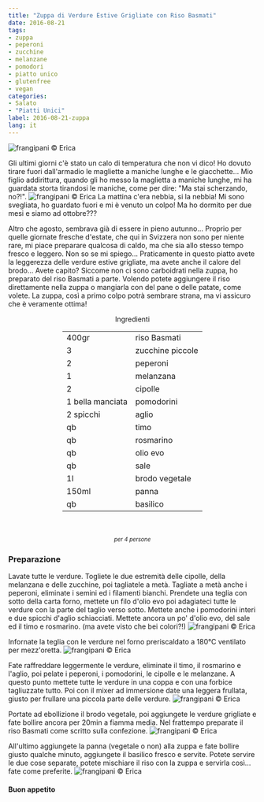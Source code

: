 ```yaml
---
title: "Zuppa di Verdure Estive Grigliate con Riso Basmati"
date: 2016-08-21
tags:
- zuppa
- peperoni
- zucchine
- melanzane
- pomodori
- piatto unico
- glutenfree
- vegan
categories:
- Salato
- "Piatti Unici"
label: 2016-08-21-zuppa
lang: it
---
```

![](header.jpg "frangipani © Erica")

Gli ultimi giorni c'è stato un calo di temperatura che non vi dico! Ho dovuto tirare fuori dall'armadio le magliette a maniche lunghe e le giacchette... Mio figlio addirittura, quando gli ho messo la maglietta a maniche lunghe, mi ha guardata storta tirandosi le maniche, come per dire: "Ma stai scherzando, no?!". 
![](nebbia.jpg "frangipani © Erica")
La mattina c'era nebbia, si la nebbia! Mi sono svegliata, ho guardato fuori e mi è venuto un colpo! Ma ho dormito per due mesi e siamo ad ottobre???

Altro che agosto, sembrava già di essere in pieno autunno... Proprio per quelle giornate fresche d'estate, che qui in Svizzera non sono per niente rare, mi piace preparare qualcosa di caldo, ma che sia allo stesso tempo fresco e leggero. Non so se mi spiego... Praticamente in questo piatto avete la leggerezza delle verdure estive grigliate, ma avete anche il calore del brodo... Avete capito? Siccome non ci sono carboidrati nella zuppa, ho preparato del riso Basmati a parte. Volendo potete aggiungere il riso direttamente nella zuppa o mangiarla con del pane o delle patate, come volete. La zuppa, così a primo colpo potrà sembrare strana, ma vi assicuro che è veramente ottima! 

<div id="wrapper" style="text-align: center">
  <div id="yourdiv" style="display: inline-block;">
    <div class="ingredients">
      <div class="ingredients-title">Ingredienti</div>
      <table>
        <tbody>
          </tr>
          <tr>
            <td>400gr</td>
            <td>riso Basmati</td>
          </tr>
          <tr>
            <td>3</td>
            <td>zucchine piccole</td>
          </tr>
          <tr>
            <td>2</td>
            <td>peperoni</td>
          </tr>
          <tr>
            <td>1</td>
            <td>melanzana</td>
          </tr>      
          <tr>
            <td>2</td>
            <td>cipolle</td>
          </tr>
          <tr>
            <td>1 bella manciata</td>
            <td>pomodorini</td>
          </tr>
          <tr>
            <td>2 spicchi</td>
            <td>aglio</td>
          </tr>
          <tr>
            <td>qb</td>
            <td>timo</td>
          </tr>
          <tr>
            <td>qb</td>
            <td>rosmarino</td>
          </tr>
          <tr>
            <td>qb</td>
            <td>olio evo</td>
          </tr>
          <tr>
            <td>qb</td>
            <td>sale</td>
          </tr>
          <tr>
            <td>1l</td>
            <td>brodo vegetale</td>
          </tr>
          <tr>
            <td>150ml</td>
            <td>panna</td>
          </tr>
          <tr>
            <td>qb</td>
            <td>basilico</td>      
          </tr>
        </tbody>
      </table>
      <br></br>
      <i class="pull-right" style="font-size: 80%;">per 4 persone</i>
    </div>
  </div>
</div>


<h3>
  <font color="grey">
    <i class="fa fa-cogs"></i>
  </font> Preparazione
</h3>

Lavate tutte le verdure. Togliete le due estremità delle cipolle, della melanzana e delle zucchine, poi tagliatele a metà. Tagliate a metà anche i peperoni, eliminate i semini ed i filamenti bianchi. Prendete una teglia con sotto della carta forno, mettete un filo d'olio evo poi adagiateci tutte le verdure con la parte del taglio verso sotto. Mettete anche i pomodorini interi e due spicchi d'aglio schiacciati. Mettete ancora un po' d'olio evo, del sale ed il timo e rosmarino. (ma avete visto che bei colori?!)
![](verdure.jpg "frangipani © Erica")

Infornate la teglia con le verdure nel forno preriscaldato a 180°C ventilato per mezz'oretta.
![](verduregrigliate.jpg "frangipani © Erica")

Fate raffreddare leggermente le verdure, eliminate il timo, il rosmarino e l'aglio, poi pelate i peperoni, i pomodorini, le cipolle e le melanzane. A questo punto mettete tutte le verdure in una coppa e con una forbice tagliuzzate tutto. Poi con il mixer ad immersione date una leggera frullata, giusto per frullare una piccola parte delle verdure.
![](verduretagliate.jpg "frangipani © Erica")

Portate ad ebollizione il brodo vegetale, poi aggiungete le verdure grigliate e fate bollire ancora per 20min a fiamma media. Nel frattempo preparate il riso Basmati come scritto sulla confezione.
![](riso.jpg "frangipani © Erica")

All'ultimo aggiungete la panna (vegetale o non) alla zuppa e fate bollire giusto qualche minuto, aggiungete il basilico fresco e servite. Potete servire le due cose separate, potete mischiare il riso con la zuppa e servirla così... fate come preferite.
![](risultato.jpg "frangipani © Erica")


<h4>Buon appetito
  <font color="red">
    <i class="fa fa-smile-o"></i>
  </font>
</h4>

